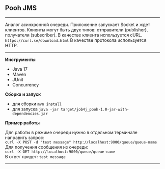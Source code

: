 ## Pooh JMS
***

Аналог асинхронной очереди.
Приложение запускает Socket и ждет клиентов.
Клиенты могут быть двух типов: отправители (publisher), получатели (subscriber).
В качестве клиента используется cURL. `https://curl.se/download.html`
В качестве протокола используется HTTP.

***
**Инструменты**
- Java 17
- Maven
- JUnit
- Concurrency

**Сборка и запуск<br>**
- для сборки `mvn install`
- для запуска `java -jar target/job4j_pooh-1.0-jar-with-dependencies.jar`

**Пример работы**

Для работы в режиме очереди нужно в отдельном терминале направить запрос:<br>
`curl -X POST -d "test message" http://localhost:9000/queue/queue-name` <br>
Для получения сообщения из очереди:<br>
`curl -X GET http://localhost:9000/queue/queue-name` <br>
В ответ придет: `test message`
***
